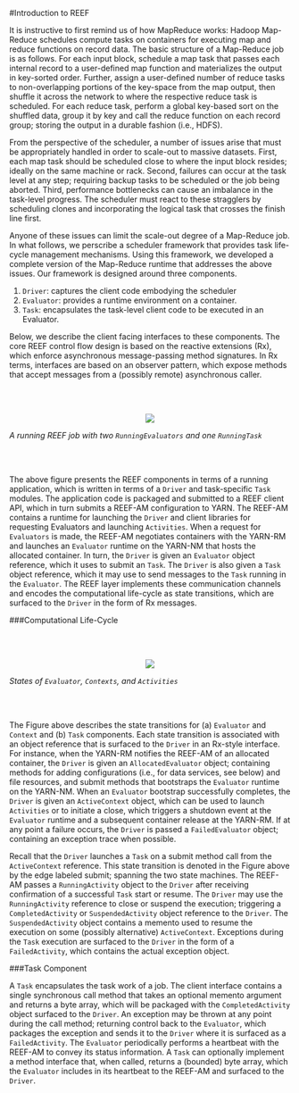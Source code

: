 <!--
Licensed to the Apache Software Foundation (ASF) under one
or more contributor license agreements.  See the NOTICE file
distributed with this work for additional information
regarding copyright ownership.  The ASF licenses this file
to you under the Apache License, Version 2.0 (the
"License"); you may not use this file except in compliance
with the License.  You may obtain a copy of the License at

http://www.apache.org/licenses/LICENSE-2.0

Unless required by applicable law or agreed to in writing,
software distributed under the License is distributed on an
"AS IS" BASIS, WITHOUT WARRANTIES OR CONDITIONS OF ANY
KIND, either express or implied.  See the License for the
specific language governing permissions and limitations
under the License.
-->
#Introduction to REEF

It is instructive to first remind us of how MapReduce works: Hadoop Map-Reduce schedules compute tasks on containers for executing map and reduce functions on record data. The basic structure of a Map-Reduce job is as follows. For each input block, schedule a map task that passes each internal record to a user-defined map function and materializes the output in key-sorted order. Further, assign a user-defined number of reduce tasks to non-overlapping portions of the key-space from the map output, then shuffle it across the network to where the respective reduce task is scheduled. For each reduce task, perform a global key-based sort on the shuffled data, group it by key and call the reduce function on each record group; storing the output in a durable fashion (i.e., HDFS).

From the perspective of the scheduler, a number of issues arise that must be appropriately handled in order to scale-out to massive datasets. First, each map task should be scheduled close to where the input block resides; ideally on the same machine or rack. Second, failures can occur at the task level at any step; requiring backup tasks to be scheduled or the job being aborted. Third, performance bottlenecks can cause an imbalance in the task-level progress. The scheduler must react to these stragglers by scheduling clones and incorporating the logical task that crosses the finish line first.

Anyone of these issues can limit the scale-out degree of a Map-Reduce job. In what follows, we perscribe a scheduler framework that provides task life-cycle management mechanisms. Using this framework, we developed a complete version of the Map-Reduce runtime that addresses the above issues. Our framework is designed around three components.

1. `Driver`: captures the client code embodying the scheduler
2. `Evaluator`: provides a runtime environment on a container.
3. `Task`: encapsulates the task-level client code to be executed in an Evaluator.

Below, we describe the client facing interfaces to these components. The core REEF control flow design is based on the reactive extensions (Rx), which enforce asynchronous message-passing method signatures. In Rx terms, interfaces are based on an observer pattern, which expose methods that accept messages from a (possibly remote) asynchronous caller.

<br></br>

<div style="text-align:center" markdown="1">
      <img src="reef-architecture.png"></img>
</div>

*A running REEF job with two `RunningEvaluators` and one `RunningTask`*

<br></br>

The above figure presents the REEF components in terms of a running application, which is written in terms of a `Driver` and task-specific `Task` modules. The application code is packaged and submitted to a REEF client API, which in turn submits a REEF-AM configuration to YARN. The REEF-AM contains a runtime for launching the `Driver` and client libraries for requesting Evaluators and launching `Activities`. When a request for `Evaluators` is made, the REEF-AM negotiates containers with the YARN-RM and launches an `Evaluator` runtime on the YARN-NM that hosts the allocated container. In turn, the `Driver` is given an `Evaluator` object reference, which it uses to submit an `Task`. The `Driver` is also given a `Task` object reference, which it may use to send messages to the `Task` running in the `Evaluator`. The REEF layer implements these communication channels and encodes the computational life-cycle as state transitions, which are surfaced to the `Driver` in the form of Rx messages.

###Computational Life-Cycle

<br></br>

<div style="text-align:center" markdown="1">
      <img src="states-horizontal.png"></img>
</div>

*States of `Evaluator`, `Contexts`, and `Activities`*

<br></br>

The Figure above describes the state transitions for (a) `Evaluator` and `Context` and (b) `Task` components. Each state transition is associated with an object reference that is surfaced to the `Driver` in an Rx-style interface. For instance, when the YARN-RM notifies the REEF-AM of an allocated container, the `Driver` is given an `AllocatedEvaluator` object; containing methods for adding configurations (i.e., for data services, see below) and file resources, and submit methods that bootstraps the `Evaluator` runtime on the YARN-NM. When an `Evaluator` bootstrap successfully completes, the `Driver` is given an `ActiveContext` object, which can be used to launch `Activities` or to initiate a close, which triggers a shutdown event at the `Evaluator` runtime and a subsequent container release at the YARN-RM. If at any point a failure occurs, the `Driver` is passed a `FailedEvaluator` object; containing an exception trace when possible.

Recall that the `Driver` launches a `Task` on a submit method call from the `ActiveContext` reference. This state transition is denoted in the Figure above by the edge labeled submit; spanning the two state machines. The REEF-AM passes a `RunningActivity` object to the `Driver` after receiving confirmation of a successful `Task` start or resume. The `Driver` may use the `RunningActivity` reference to close or suspend the execution; triggering a `CompletedActivity` or `SuspendedActivity` object reference to the `Driver`. The `SuspendedActivity` object contains a memento used to resume the execution on some (possibly alternative) `ActiveContext`. Exceptions during the `Task` execution are surfaced to the `Driver` in the form of a `FailedActivity`, which contains the actual exception object.

###Task Component

A `Task` encapsulates the task work of a job. The client interface contains a single synchronous call method that takes an optional memento argument and returns a byte array, which will be packaged with the `CompletedActivity` object surfaced to the `Driver`. An exception may be thrown at any point during the call method; returning control back to the `Evaluator`, which packages the exception and sends it to the `Driver` where it is surfaced as a `FailedActivity`. The `Evaluator` periodically performs a heartbeat with the REEF-AM to convey its status information. A `Task` can optionally implement a method interface that, when called, returns a (bounded) byte array, which the `Evaluator` includes in its heartbeat to the REEF-AM and surfaced to the `Driver`.